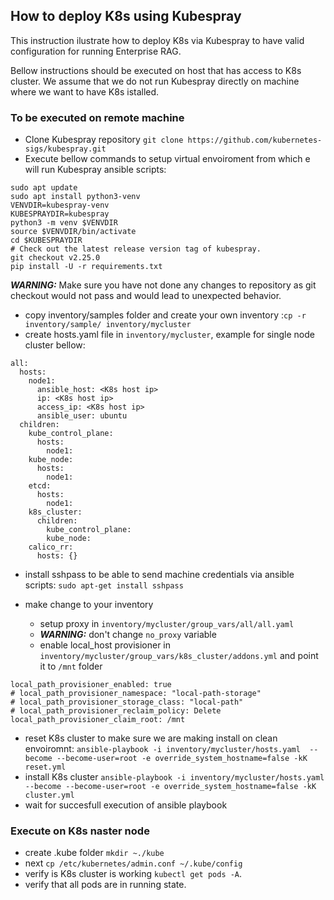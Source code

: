 ## How to deploy K8s using Kubespray

This instruction ilustrate how to deploy K8s via Kubespray to have valid configuration for running Enterprise RAG. 

Bellow instructions should be executed on host that has access to K8s cluster.
We assume that we do not run Kubespray directly on machine where we want to have K8s istalled.

### To be executed on remote machine 

- Clone Kubespray repository `git clone https://github.com/kubernetes-sigs/kubespray.git`
- Execute bellow commands to setup virtual envoiroment from which e will run Kubespray ansible scripts:
```
sudo apt update
sudo apt install python3-venv
VENVDIR=kubespray-venv
KUBESPRAYDIR=kubespray
python3 -m venv $VENVDIR
source $VENVDIR/bin/activate
cd $KUBESPRAYDIR
# Check out the latest release version tag of kubespray.
git checkout v2.25.0
pip install -U -r requirements.txt
```

**_WARNING:_**   Make sure you have not done any changes to repository as git checkout would not pass and would lead to unexpected behavior.

- copy inventory/samples folder and create your own inventory :`cp -r inventory/sample/ inventory/mycluster`
- create hosts.yaml file in `inventory/mycluster`, example for single node cluster bellow:
```
all:
  hosts:
    node1:
      ansible_host: <K8s host ip>
      ip: <K8s host ip>
      access_ip: <K8s host ip>
      ansible_user: ubuntu
  children:
    kube_control_plane:
      hosts:
        node1:
    kube_node:
      hosts:
        node1:
    etcd:
      hosts:
        node1:
    k8s_cluster:
      children:
        kube_control_plane:
        kube_node:
    calico_rr:
      hosts: {}
```

- install sshpass to be able to send machine credentials via ansible scripts:
`sudo apt-get install sshpass`

- make change to your inventory
  - setup proxy in `inventory/mycluster/group_vars/all/all.yaml`
  - **_WARNING:_**  don't change `no_proxy` variable
  - enable local_host provisioner in `inventory/mycluster/group_vars/k8s_cluster/addons.yml` and point it to `/mnt` folder
```
local_path_provisioner_enabled: true
# local_path_provisioner_namespace: "local-path-storage"
# local_path_provisioner_storage_class: "local-path"
# local_path_provisioner_reclaim_policy: Delete
local_path_provisioner_claim_root: /mnt
```

- reset K8s cluster to make sure we are making install on clean envoiromnt: `ansible-playbook -i inventory/mycluster/hosts.yaml  --become --become-user=root -e override_system_hostname=false -kK reset.yml`
- install K8s cluster `ansible-playbook -i inventory/mycluster/hosts.yaml  --become --become-user=root -e override_system_hostname=false -kK cluster.yml`
- wait for succesfull execution of ansible playbook

### Execute on K8s naster node
- create .kube folder `mkdir ~./kube`
- next `cp /etc/kubernetes/admin.conf ~/.kube/config`
- verify is K8s cluster is working `kubectl get pods -A`.
- verify that all pods are in running state.


